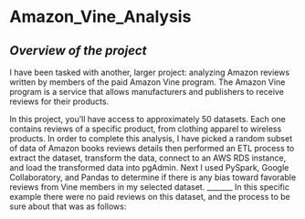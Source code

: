 # Amazon_Vine_Analysis

## _Overview of the project_ 

I have been tasked with another, larger project: analyzing Amazon reviews written by members of the paid Amazon Vine program. The Amazon Vine program is a service that allows manufacturers and publishers to receive reviews for their products. 

In this project, you’ll have access to approximately 50 datasets. Each one contains reviews of a specific product, from clothing apparel to wireless products. In order to complete this analysis, I have picked a random subset of data of Amazon books reviews details then performed an ETL process to extract the dataset, transform the data, connect to an AWS RDS instance, and load the transformed data into pgAdmin. Next I used PySpark, Google Collaboratory, and Pandas to determine if there is any bias toward favorable reviews from Vine members in my selected dataset. _______ In this specific example there were no paid reviews on this dataset, and the process to be sure about that was as follows:
